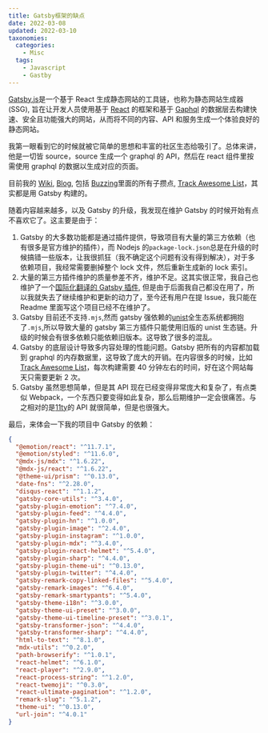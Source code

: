 ```yaml
---
title: Gatsby框架的缺点
date: 2022-03-08
updated: 2022-03-10
taxonomies:
  categories:
    - Misc
  tags:
    - Javascript
    - Gastby
---
```


[Gatsby.js](https://www.gatsbyjs.com/)是一个基于 React 生成静态网站的工具链，也称为静态网站生成器(SSG), 旨在让开发人员使用基于 [React](https://reactjs.org/) 的框架和基于 [Gaphql](https://graphql.org/) 的数据层去构建快速、安全且功能强大的网站，从而将不同的内容、API 和服务生成一个体验良好的静态网站。

<!-- more -->

我第一眼看到它的时候就被它简单的思想和丰富的社区生态给吸引了。总体来讲，他是一切皆 source，source 生成一个 graphql 的 API，然后在 react 组件里按需使用 graphql 的数据以生成对应的页面。

目前我的 [Wiki](https://wiki.owenyoung.com/), [Blog](https://blog.owenyoung.com/), 包括 [Buzzing](https://www.buzzing.cc/)里面的所有子攒点, [Track Awesome List](https://www.trackawesomelist.com/)，其实都是用 Gatsby 构建的。

随着内容越来越多，以及 Gatsby 的升级，我发现在维护 Gatsby 的时候开始有点不喜欢它了。这主要是由于：

1. Gatsby 的大多数功能都是通过插件提供，导致项目有大量的第三方依赖（也有很多是官方维护的插件），而 Nodejs 的`package-lock.json`总是在升级的时候搞错一些版本，让我很抓狂（我不确定这个问题有没有得到解决），对于多依赖项目，我经常需要删掉整个 lock 文件，然后重新生成新的 lock 索引。
2. 大量的第三方插件维护的质量参差不齐，维护不足。这其实很正常，我自己也维护了一个[国际化翻译的 Gatsby 插件](https://github.com/theowenyoung/gatsby-plugin-intl), 但是由于后面我自己都没在用了，所以我就失去了继续维护和更新的动力了，至今还有用户在提 Issue，我只能在 Readme 里面写这个项目已经不在维护了。
3. Gatsby 目前还不支持`.mjs`,然而 gatsby 强依赖的[unist](https://github.com/syntax-tree/unist)全生态系统都拥抱了`.mjs`,所以导致大量的 gatsby 第三方插件只能使用旧版的 unist 生态链。升级的时候会有很多依赖只能依赖旧版本。这导致了很多的混乱。
4. Gatsby 的底层设计导致多内容处理的性能问题。Gatsby 把所有的内容都加载到 graphql 的内存数据里，这导致了庞大的开销。在内容很多的时候，比如[Track Awesome List](https://www.trackawesomelist.com/)，每次构建需要 40 分钟左右的时间，好在这个网站每天只需要更新 2 次。
5. Gatsby 虽然思想简单，但是其 API 现在已经变得非常庞大和复杂了，有点类似 Webpack，一个东西只要变得如此复杂，那么后期维护一定会很痛苦。与之相对的是[11ty](https://www.11ty.dev/)的 API 就很简单，但是也很强大。

最后，来体会一下我的项目中 Gatsby 的依赖：

```json
{
  "@emotion/react": "^11.7.1",
  "@emotion/styled": "^11.6.0",
  "@mdx-js/mdx": "^1.6.22",
  "@mdx-js/react": "^1.6.22",
  "@theme-ui/prism": "^0.13.0",
  "date-fns": "^2.28.0",
  "disqus-react": "^1.1.2",
  "gatsby-core-utils": "^3.4.0",
  "gatsby-plugin-emotion": "^7.4.0",
  "gatsby-plugin-feed": "^4.4.0",
  "gatsby-plugin-hn": "^1.0.0",
  "gatsby-plugin-image": "^2.4.0",
  "gatsby-plugin-instagram": "^1.0.0",
  "gatsby-plugin-mdx": "^3.4.0",
  "gatsby-plugin-react-helmet": "^5.4.0",
  "gatsby-plugin-sharp": "^4.4.0",
  "gatsby-plugin-theme-ui": "^0.13.0",
  "gatsby-plugin-twitter": "^4.4.0",
  "gatsby-remark-copy-linked-files": "^5.4.0",
  "gatsby-remark-images": "^6.4.0",
  "gatsby-remark-smartypants": "^5.4.0",
  "gatsby-theme-i18n": "^3.0.0",
  "gatsby-theme-ui-preset": "^3.0.0",
  "gatsby-theme-ui-timeline-preset": "^3.0.1",
  "gatsby-transformer-json": "^4.4.0",
  "gatsby-transformer-sharp": "^4.4.0",
  "html-to-text": "^8.1.0",
  "mdx-utils": "^0.2.0",
  "path-browserify": "^1.0.1",
  "react-helmet": "^6.1.0",
  "react-player": "^2.9.0",
  "react-process-string": "^1.2.0",
  "react-twemoji": "^0.3.0",
  "react-ultimate-pagination": "^1.2.0",
  "remark-slug": "^5.1.2",
  "theme-ui": "^0.13.0",
  "url-join": "^4.0.1"
}
```
